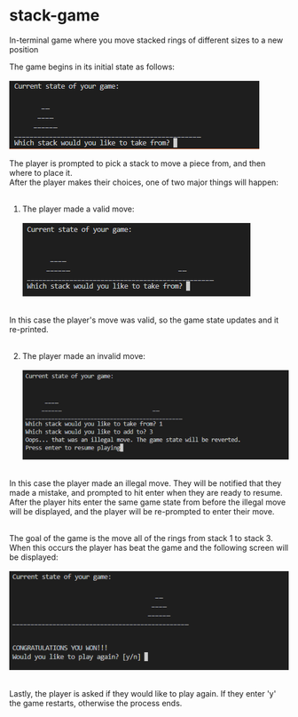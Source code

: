 # stack-game
In-terminal game where you move stacked rings of different sizes to a new position<br/>

The game begins in its initial state as follows:<br/><br/>
![Alt text](https://github.com/Noah-Behm/stack-game/blob/main/start.PNG?raw=true "Title")

The player is prompted to pick a stack to move a piece from, and then where to place it.<br/>
After the player makes their choices, one of two major things will happen:<br/><br/>

1. The player made a valid move:<br/><br/>
![Alt text](https://github.com/Noah-Behm/stack-game/blob/main/valid_move.PNG?raw=true "Title")<br/><br/>

In this case the player's move was valid, so the game state updates and it re-printed.<br/><br/>

2. The player made an invalid move:<br/><br/>
![Alt text](https://github.com/Noah-Behm/stack-game/blob/main/invalid_move.PNG?raw=true "Title")<br/><br/>

In this case the player made an illegal move. They will be notified that they made a mistake, and prompted to hit enter when they are ready to resume.<br/>
After the player hits enter the same game state from before the illegal move will be displayed, and the player will be re-prompted to enter their move.<br/><br/>

The goal of the game is the move all of the rings from stack 1 to stack 3. When this occurs the player has beat the game and the following screen will be displayed:<br/><br/>
![Alt text](https://github.com/Noah-Behm/stack-game/blob/main/win.PNG?raw=true "Title")<br/><br/>

Lastly, the player is asked if they would like to play again. If they enter 'y' the game restarts, otherwise the process ends.